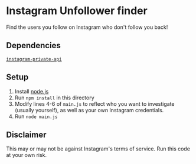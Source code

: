 # Instagram Unfollower finder

Find the users you follow on Instagram who don't follow you back!

## Dependencies

[`instagram-private-api`](npmjs.com/package/instagram-private-api)

## Setup

1. Install [node.js](https://nodejs.org/en)
2. Run `npm install` in this directory
3. Modify lines 4-6 of `main.js` to reflect who you want to investigate (usually yourself), as well as your own Instagram credentials.
4. Run `node main.js`

## Disclaimer

This may or may not be against Instagram's terms of service. Run this code at your own risk.
